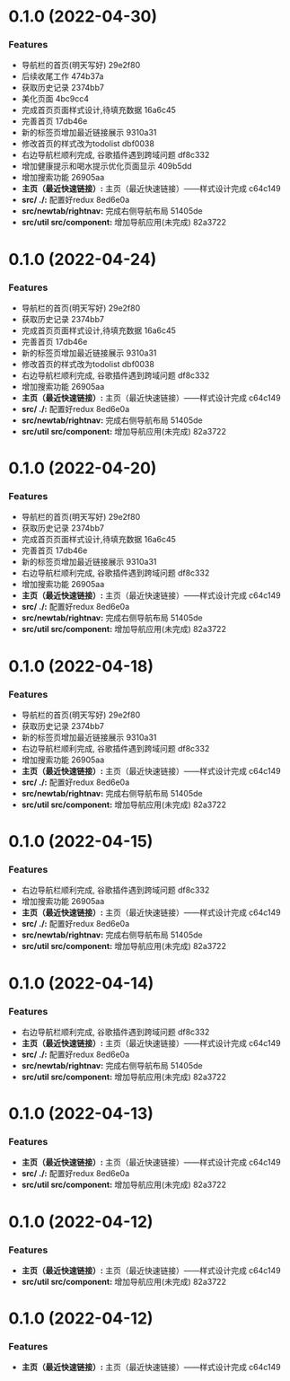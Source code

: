 # 0.1.0 (2022-04-30)


### Features

* 导航栏的首页(明天写好) 29e2f80
* 后续收尾工作 474b37a
* 获取历史记录 2374bb7
* 美化页面 4bc9cc4
* 完成首页页面样式设计,待填充数据 16a6c45
* 完善首页 17db46e
* 新的标签页增加最近链接展示 9310a31
* 修改首页的样式改为todolist dbf0038
* 右边导航栏顺利完成, 谷歌插件遇到跨域问题 df8c332
* 增加健康提示和喝水提示优化页面显示 409b5dd
* 增加搜索功能 26905aa
* **主页（最近快速链接）:** 主页（最近快速链接）——样式设计完成 c64c149
* **src/ ./:** 配置好redux 8ed6e0a
* **src/newtab/rightnav:** 完成右侧导航布局 51405de
* **src/util src/component:** 增加导航应用(未完成) 82a3722



# 0.1.0 (2022-04-24)


### Features

* 导航栏的首页(明天写好) 29e2f80
* 获取历史记录 2374bb7
* 完成首页页面样式设计,待填充数据 16a6c45
* 完善首页 17db46e
* 新的标签页增加最近链接展示 9310a31
* 修改首页的样式改为todolist dbf0038
* 右边导航栏顺利完成, 谷歌插件遇到跨域问题 df8c332
* 增加搜索功能 26905aa
* **主页（最近快速链接）:** 主页（最近快速链接）——样式设计完成 c64c149
* **src/ ./:** 配置好redux 8ed6e0a
* **src/newtab/rightnav:** 完成右侧导航布局 51405de
* **src/util src/component:** 增加导航应用(未完成) 82a3722



# 0.1.0 (2022-04-20)


### Features

* 导航栏的首页(明天写好) 29e2f80
* 获取历史记录 2374bb7
* 完成首页页面样式设计,待填充数据 16a6c45
* 完善首页 17db46e
* 新的标签页增加最近链接展示 9310a31
* 右边导航栏顺利完成, 谷歌插件遇到跨域问题 df8c332
* 增加搜索功能 26905aa
* **主页（最近快速链接）:** 主页（最近快速链接）——样式设计完成 c64c149
* **src/ ./:** 配置好redux 8ed6e0a
* **src/newtab/rightnav:** 完成右侧导航布局 51405de
* **src/util src/component:** 增加导航应用(未完成) 82a3722



# 0.1.0 (2022-04-18)


### Features

* 导航栏的首页(明天写好) 29e2f80
* 获取历史记录 2374bb7
* 新的标签页增加最近链接展示 9310a31
* 右边导航栏顺利完成, 谷歌插件遇到跨域问题 df8c332
* 增加搜索功能 26905aa
* **主页（最近快速链接）:** 主页（最近快速链接）——样式设计完成 c64c149
* **src/ ./:** 配置好redux 8ed6e0a
* **src/newtab/rightnav:** 完成右侧导航布局 51405de
* **src/util src/component:** 增加导航应用(未完成) 82a3722



# 0.1.0 (2022-04-15)


### Features

* 右边导航栏顺利完成, 谷歌插件遇到跨域问题 df8c332
* 增加搜索功能 26905aa
* **主页（最近快速链接）:** 主页（最近快速链接）——样式设计完成 c64c149
* **src/ ./:** 配置好redux 8ed6e0a
* **src/newtab/rightnav:** 完成右侧导航布局 51405de
* **src/util src/component:** 增加导航应用(未完成) 82a3722



# 0.1.0 (2022-04-14)


### Features

* 右边导航栏顺利完成, 谷歌插件遇到跨域问题 df8c332
* **主页（最近快速链接）:** 主页（最近快速链接）——样式设计完成 c64c149
* **src/ ./:** 配置好redux 8ed6e0a
* **src/newtab/rightnav:** 完成右侧导航布局 51405de
* **src/util src/component:** 增加导航应用(未完成) 82a3722



# 0.1.0 (2022-04-13)


### Features

* **主页（最近快速链接）:** 主页（最近快速链接）——样式设计完成 c64c149
* **src/ ./:** 配置好redux 8ed6e0a
* **src/util src/component:** 增加导航应用(未完成) 82a3722



# 0.1.0 (2022-04-12)


### Features

* **主页（最近快速链接）:** 主页（最近快速链接）——样式设计完成 c64c149
* **src/util src/component:** 增加导航应用(未完成) 82a3722



# 0.1.0 (2022-04-12)


### Features

* **主页（最近快速链接）:** 主页（最近快速链接）——样式设计完成 c64c149



